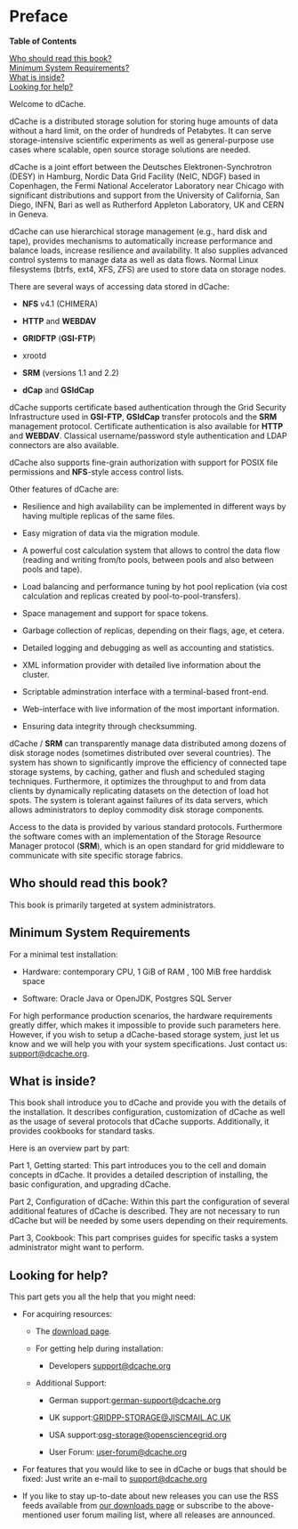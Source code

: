 Preface
=======

**Table of Contents**

[Who should read this book?](#who-should-read-this-book)  
[Minimum System Requirements?](#minimum-system-requirements)  
[What is inside?](#what-is-inside)  
[Looking for help?](#looking-for-help)

Welcome to dCache.

dCache is a distributed storage solution for storing huge amounts of data
without a hard limit, on the order of hundreds of Petabytes. It can serve
storage-intensive scientific experiments as well as general-purpose use cases
where scalable, open source storage solutions are needed.

dCache is a joint effort between the Deutsches Elektronen-Synchrotron (DESY) in
Hamburg, Nordic Data Grid Facility (NeIC, NDGF) based in Copenhagen, the Fermi
National Accelerator Laboratory near Chicago with significant distributions and
support from the University of California, San Diego, INFN, Bari as well as
Rutherford Appleton Laboratory, UK and CERN in Geneva.

dCache can use hierarchical storage management (e.g., hard disk and tape),
provides mechanisms to automatically increase performance and balance loads,
increase resilience and availability. It also supplies advanced control systems
to manage data as well as data flows. Normal Linux filesystems (btrfs, ext4,
XFS, ZFS) are used to store data on storage nodes.

There are several ways of accessing data stored in dCache:

-   **NFS** v4.1 (CHIMERA)

-   **HTTP** and **WEBDAV**

-   **GRIDFTP** (**GSI-FTP**)

-   xrootd

-   **SRM** (versions 1.1 and 2.2)

-   **dCap** and **GSIdCap**

dCache supports certificate based authentication through the Grid Security
Infrastructure used in **GSI-FTP**, **GSIdCap** transfer protocols and the
**SRM** management protocol. Certificate authentication is also available for
**HTTP** and **WEBDAV**. Classical username/password style authentication and
LDAP connectors are also available.

dCache also supports fine-grain authorization with support for POSIX file
permissions and **NFS**-style access control lists.

Other features of dCache are:

-   Resilience and high availability can be implemented in different ways by
    having multiple replicas of the same files.

-   Easy migration of data via the migration module.

-   A powerful cost calculation system that allows to control the data flow
    (reading and writing from/to pools, between pools and also between pools and
    tape).

-   Load balancing and performance tuning by hot pool replication (via cost
    calculation and replicas created by pool-to-pool-transfers).

-   Space management and support for space tokens.

-   Garbage collection of replicas, depending on their flags, age, et cetera.

-   Detailed logging and debugging as well as accounting and statistics.

-   XML information provider with detailed live information about the cluster.

-   Scriptable adminstration interface with a terminal-based front-end.

-   Web-interface with live information of the most important information.

-   Ensuring data integrity through checksumming.

dCache / **SRM** can transparently manage data distributed among dozens of disk
storage nodes (sometimes distributed over several countries). The system has
shown to significantly improve the efficiency of connected tape storage systems,
by caching, gather and flush and scheduled staging techniques. Furthermore, it
optimizes the throughput to and from data clients by dynamically replicating
datasets on the detection of load hot spots. The system is tolerant against
failures of its data servers, which allows administrators to deploy commodity
disk storage components.

Access to the data is provided by various standard protocols. Furthermore the
software comes with an implementation of the Storage Resource Manager protocol
(**SRM**), which is an open standard for grid middleware to communicate with
site specific storage fabrics.

Who should read this book?
--------------------------

This book is primarily targeted at system administrators.

Minimum System Requirements
---------------------------

For a minimal test installation:

-   Hardware: contemporary CPU, 1 GiB of RAM , 100 MiB free harddisk space

-   Software: Oracle Java or OpenJDK, Postgres SQL Server

For high performance production scenarios, the hardware requirements greatly
differ, which makes it impossible to provide such parameters here. However, if
you wish to setup a dCache-based storage system, just let us know and we will
help you with your system specifications. Just contact us: <support@dcache.org>.

What is inside?
---------------

This book shall introduce you to dCache and provide you with the details of the
installation. It describes configuration, customization of dCache as well as the
usage of several protocols that dCache supports. Additionally, it provides
cookbooks for standard tasks.

Here is an overview part by part:

Part 1, Getting started: This part introduces you to the cell and domain
concepts in dCache. It provides a detailed description of installing, the basic
configuration, and upgrading dCache.

Part 2, Configuration of dCache: Within this part the configuration of several
additional features of dCache is described. They are not necessary to run dCache
but will be needed by some users depending on their requirements.

Part 3, Cookbook: This part comprises guides for specific tasks a system
administrator might want to perform.

Looking for help?
-----------------

This part gets you all the help that you might need:

-   For acquiring resources:

    -   The [download page](https://www.dcache.org/downloads/IAgree.shtml).

    -   For getting help during installation:

        -   Developers <support@dcache.org>

    -   Additional Support:

        -   German support:<german-support@dcache.org>

        -   UK support:<GRIDPP-STORAGE@JISCMAIL.AC.UK>

        -   USA support:<osg-storage@opensciencegrid.org>

        -   User Forum: <user-forum@dcache.org>

-   For features that you would like to see in dCache or bugs that should be
    fixed: Just write an e-mail to <support@dcache.org>

-   If you like to stay up-to-date about new releases you can use the RSS feeds
    available from [our downloads
    page](https://www.dcache.org/downloads/IAgree.shtml) or subscribe to the
    above-mentioned user forum mailing list, where all releases are announced.
